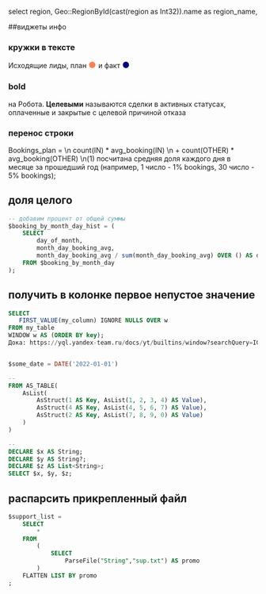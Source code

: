 select region, Geo::RegionById(cast(region as Int32)).name as region_name,

##виджеты инфо
### кружки в тексте
Исходящие лиды, план <span style="color:coral; font-size: 1.2em">&#9679; </span>  и факт <span style="color:navy; font-size: 1.2em">&#9679; </span>

### bold
 на Робота. **Целевыми** называются сделки в активных статусах, оплаченные и закрытые с целевой причиной отказа

### перенос строки
Bookings_plan = 
\n  count(IN) * avg_booking(IN) 
\n \+ count(OTHER) * avg_booking(OTHER) 
\n(1) посчитана средняя доля каждого дня в месяце за прошедший год (например, 1 число - 1% bookings, 30 число - 5% bookings);



## доля целого

```sql
-- добавим процент от общей суммы
$booking_by_month_day_hist = (
    SELECT
        day_of_month,
        month_day_booking_avg,
        month_day_booking_avg / sum(month_day_booking_avg) OVER () AS day_pct_hist
    FROM $booking_by_month_day
);
```

## получить в колонке первое непустое значение

```sql
SELECT
   FIRST_VALUE(my_column) IGNORE NULLS OVER w
FROM my_table
WINDOW w AS (ORDER BY key);
Дока: https://yql.yandex-team.ru/docs/yt/builtins/window?searchQuery=IGNORE%20NULLS#first_value-/-last_value 


$some_date = DATE('2022-01-01')

-- 
FROM AS_TABLE(
    AsList(
        AsStruct(1 AS Key, AsList(1, 2, 3, 4) AS Value),
        AsStruct(4 AS Key, AsList(4, 5, 6, 7) AS Value),
        AsStruct(2 AS Key, AsList(7, 8, 9, 0) AS Value)
    )
)

--
DECLARE $x AS String;
DECLARE $y AS String?;
DECLARE $z AS List<String>;
SELECT $x, $y, $z;
```



## распарсить прикрепленный файл

```sql
$support_list = 
    SELECT
        *
    FROM 
        (
            SELECT
                ParseFile("String","sup.txt") AS promo
        )
    FLATTEN LIST BY promo
;
```

